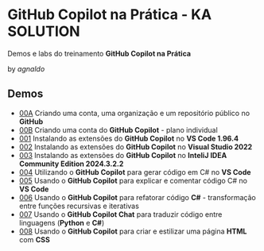# GitHub Copilot na Prática - KA SOLUTION  
Demos e labs do treinamento **GitHub Copilot na Prática**

by *agnaldo*

## Demos

* [00A](000A-GitHub-Criar.md) Criando uma conta, uma organização e um repositório público no **GitHub**
* [00B](000B-GitHubCopilot-Criar.md) Criando uma conta do **GitHub Copilot** - plano individual
* [001](001-VSCode-Instalar.md) Instalando as extensões do **GitHub Copilot** no **VS Code 1.96.4**
* [002](002-VS-Instalar.md) Instalando as extensões do **GitHub Copilot** no **Visual Studio 2022**
* [003](003-IDEA-Instalar.md) Instalando as extensões do **GitHub Copilot** no **InteliJ IDEA Community Edition 2024.3.2.2**
* [004](004-VSCode-Criar.md) Utilizando o **GitHub Copilot** para gerar código em C# no **VS Code**
* [005](005-VSCode-ExplicarComentar.md) Usando o **GitHub Copilot** para explicar e comentar código C# no **VS Code**
* [006](006-VSCode-Refatorar.md) Usando o **GitHub Copilot** para refatorar código **C#** - transformação entre funções recursivas e iterativas 
* [007](007-VSCode-Refatorar.md) Usando o **GitHub Copilot Chat** para traduzir código entre linguagens (**Python** e **C#**)
* [008](008-VSCode-Criar.md) Usando o **GitHub Copilot** para criar e estilizar uma página **HTML** com **CSS**
